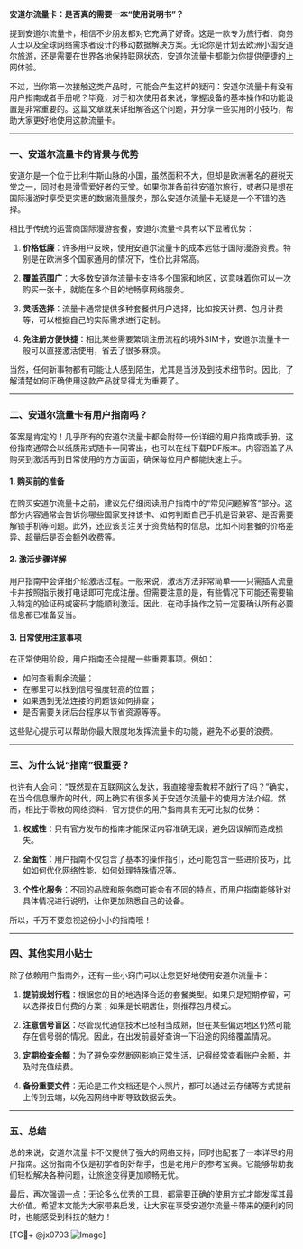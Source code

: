 **安道尔流量卡：是否真的需要一本“使用说明书”？**

提到安道尔流量卡，相信不少朋友都对它充满了好奇。这是一款专为旅行者、商务人士以及全球网络需求者设计的移动数据解决方案。无论你是计划去欧洲小国安道尔旅游，还是需要在世界各地保持联网状态，安道尔流量卡都能为你提供便捷的上网体验。

不过，当你第一次接触这类产品时，可能会产生这样的疑问：安道尔流量卡有没有用户指南或者手册呢？毕竟，对于初次使用者来说，掌握设备的基本操作和功能设置是非常重要的。这篇文章就来详细解答这个问题，并分享一些实用的小技巧，帮助大家更好地使用这款流量卡。

---

### **一、安道尔流量卡的背景与优势**

安道尔是一个位于比利牛斯山脉的小国，虽然面积不大，但却是欧洲著名的避税天堂之一，同时也是滑雪爱好者的天堂。如果你准备前往安道尔旅行，或者只是想在国际漫游时享受更实惠的数据流量服务，那么安道尔流量卡无疑是一个不错的选择。

相比于传统的运营商国际漫游套餐，安道尔流量卡具有以下显著优势：

1. **价格低廉**：许多用户反映，使用安道尔流量卡的成本远低于国际漫游资费。特别是在欧洲多个国家通用的情况下，性价比非常高。
   
2. **覆盖范围广**：大多数安道尔流量卡支持多个国家和地区，这意味着你可以一次购买一张卡，就能在多个目的地畅享网络服务。

3. **灵活选择**：流量卡通常提供多种套餐供用户选择，比如按天计费、包月计费等，可以根据自己的实际需求进行定制。

4. **免注册方便快捷**：相比某些需要繁琐注册流程的境外SIM卡，安道尔流量卡一般可以直接激活使用，省去了很多麻烦。

当然，任何新事物都有可能让人感到陌生，尤其是当涉及到技术细节时。因此，了解清楚如何正确使用这款产品就显得尤为重要了。

---

### **二、安道尔流量卡有用户指南吗？**

答案是肯定的！几乎所有的安道尔流量卡都会附带一份详细的用户指南或手册。这份指南通常会以纸质形式随卡一同寄出，也可以在线下载PDF版本。内容涵盖了从购买到激活再到日常使用的方方面面，确保每位用户都能快速上手。

#### **1. 购买前的准备**
在购买安道尔流量卡之前，建议先仔细阅读用户指南中的“常见问题解答”部分。这部分内容通常会告诉你哪些国家支持该卡、如何判断自己手机是否兼容、是否需要解锁手机等问题。此外，还应该关注关于资费结构的信息，比如不同套餐的价格差异、超量后是否会额外收费等。

#### **2. 激活步骤详解**
用户指南中会详细介绍激活过程。一般来说，激活方法非常简单——只需插入流量卡并按照指示拨打电话即可完成注册。但需要注意的是，有些情况下可能还需要输入特定的验证码或密码才能顺利激活。因此，在动手操作之前一定要确认所有必要信息都已准备妥当。

#### **3. 日常使用注意事项**
在正常使用阶段，用户指南还会提醒一些重要事项。例如：
- 如何查看剩余流量；
- 在哪里可以找到信号强度较高的位置；
- 如果遇到无法连接的问题该如何排查；
- 是否需要关闭后台程序以节省资源等等。

这些贴心提示可以帮助你最大限度地发挥流量卡的功能，避免不必要的浪费。

---

### **三、为什么说“指南”很重要？**

也许有人会问：“既然现在互联网这么发达，我直接搜索教程不就行了吗？”确实，在当今信息爆炸的时代，网上确实有很多关于安道尔流量卡的使用方法介绍。然而，相比于零散的网络资料，官方提供的用户指南具有无可比拟的优势：

1. **权威性**：只有官方发布的指南才能保证内容准确无误，避免因误解而造成损失。
   
2. **全面性**：用户指南不仅包含了基本的操作指引，还可能包含一些进阶技巧，比如如何优化网络性能、如何处理特殊情况等。

3. **个性化服务**：不同的品牌和服务商可能会有不同的特点，而用户指南能够针对具体情况进行说明，让你更加熟悉自己的设备。

所以，千万不要忽视这份小小的指南哦！

---

### **四、其他实用小贴士**

除了依赖用户指南外，还有一些小窍门可以让您更好地使用安道尔流量卡：

1. **提前规划行程**：根据您的目的地选择合适的套餐类型。如果只是短期停留，可以选择按日付费的方案；如果是长期居住，则推荐包月模式。

2. **注意信号盲区**：尽管现代通信技术已经相当成熟，但在某些偏远地区仍然可能存在信号弱的情况。因此，在出发前最好查询一下沿途的网络覆盖情况。

3. **定期检查余额**：为了避免突然断网影响正常生活，记得经常查看账户余额，并及时充值续费。

4. **备份重要文件**：无论是工作文档还是个人照片，都可以通过云存储等方式提前上传到云端，以免因网络中断导致数据丢失。

---

### **五、总结**

总的来说，安道尔流量卡不仅提供了强大的网络支持，同时也配套了一本详尽的用户指南。这份指南不仅是初学者的好帮手，也是老用户的参考宝典。它能够帮助我们轻松解决各种问题，让旅途变得更加顺畅无忧。

最后，再次强调一点：无论多么优秀的工具，都需要正确的使用方式才能发挥其最大价值。希望本文能为大家带来启发，让大家在享受安道尔流量卡带来的便利的同时，也能感受到科技的魅力！

[TG💪+ @jx0703 ![Image](https://github.com/user-attachments/assets/dbca1d08-cadb-493c-b0ec-ad6f7a83f270)]